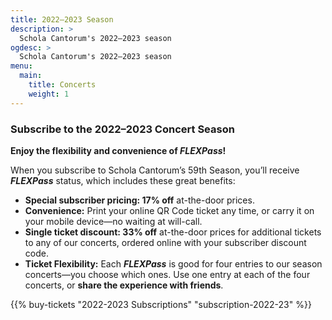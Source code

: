```yaml
---
title: 2022–2023 Season
description: >
  Schola Cantorum's 2022–2023 season
ogdesc: >
  Schola Cantorum's 2022–2023 season
menu:
  main:
    title: Concerts
    weight: 1
---
```


<a name="subscriptions"></a>

### Subscribe to the 2022&ndash;2023 Concert Season

**Enjoy the flexibility and convenience of *FLEXPass*!**

When you subscribe to Schola Cantorum’s 59th Season, you&rsquo;ll receive
***FLEXPass*** status, which includes these great benefits:

* **Special subscriber pricing: 17% off** at-the-door prices.
* **Convenience:** Print your online QR Code ticket any time, or carry it on
  your mobile device&mdash;no waiting at will-call.
* **Single ticket discount: 33% off** at-the-door prices for additional tickets
   to any of our concerts, ordered online with your subscriber discount code.
* **Ticket Flexibility:** Each ***FLEXPass*** is good for four entries to our
  season concerts&mdash;you choose which ones. Use one entry at each of the four
  concerts, or **share the experience with friends**.

{{% buy-tickets "2022-2023 Subscriptions" "subscription-2022-23" %}}
